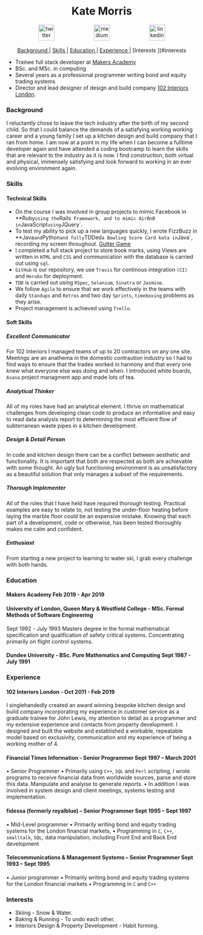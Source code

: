 <h1 align="center">Kate Morris</h1>
<p align="center">
<a href="https://twitter.com/kateMorris102">
<img src="http://goinkscape.com/wp-content/uploads/2015/07/twitter-logo-final.png" alt="twitter" hspace="50" height="42" width="42"></a>
<a href="https://medium.com/@kate.morris.new">
<img src="http://www.webmasto.com/wp-content/uploads/2017/08/Medium-App-Icon-2017.png" alt="medium" hspace="50" height="42" width="42"></a>

<a href="https://www.linkedin.com/in/kate-morris-a3962943/">
<img src="https://www.iconfinder.com/data/icons/free-social-icons/67/linkedin_circle_color-512.png" alt="linkedin" hspace="50" height="42" width="42"></a></p>

<div align="center">   
    
[Background ](#background) | 
[Skills ](#skills) | 
[Education ](#education) | 
[Experience ](#experience) | 
[Interests ](#interests

</div>

* Trainee full stack developer at [Makers Academy](https://makers.tech/)
* BSc. and MSc. in computing
* Several years as a professional programmer writing bond and equity trading systems
* Director and lead designer of design and build company [102 Interiors London](http://www.102interiors.co.uk/).

### Background

I reluctantly chose to leave the tech industry after the birth of my second child. So that I could balance the demands of a satisfying working working career and a young family I set up a kitchen design and build company that I ran from home. I am now at a point in my life when I can become a fulltime developer again and have attended a coding bootcamp to learn the skills that are relevant to the industry as it is now. I find construction, both virtual and physical, immensely satisfying and look forward to working in an ever evolving environment again.

### Skills

#### Technical Skills

* On the course I was involved in group projects to mimic Facebook in **Ruby` using the `Rails` Framework, and to mimic AirBnB in`JavaScript` using `JQuery`.
* To test my ability to pick up a new languages quickly, I wrote FizzBuzz in **Java` and `Python` and fully `TDDed` a Bowling Score Card kata in `Java`, recording my screen throughout. [Gutter Game](https://www.dropbox.com/s/5domwacxobr7k65/Gutter%20Game%20Java.mov?dl=0)
* I completed a full stack project to store book marks, using Views are written in `HTML` and `CSS` and communication with the database is carried out using `sql`.
* `GitHub` is our repository, we use `Travis` for continous integration `(CI)` and `Heruko` for deployment. 
* `TDD` is carried out using `RSpec`, `Selenium`, `Sinatra` or `Jasmine`.
* We follow `Agile` to ensure that we work effectively in the teams  with daily `Standups` and `Retros` and two day `Sprints`, `timeboxing` problems as they arise. 
* Project management is achieved using `Trello`. 

#### Soft Skills

##### Excellent Communicator
For 102 Interiors I managed teams of up to 20 contractors on any one site. Meetings are an anathema in the domestic contraution industry so I had to find ways to ensure that the trades worked in harmony and that every one knew what everyone else was doing and when. I introduced white boards, `Asana` project managment app and made lots of tea.

##### Analytical Thinker
All of my roles have had an analytical element. I thrive on mathematical challenges from developing clean code to produce an informative and easy to read data analysis report to determining the most efficient flow of subterranean waste pipes in a kitchen development.

##### Design & Detail Person
In code and kitchen design there can be a conflict between aesthetic and functionality. It is important that both are respected as both are achievable with some thought. An ugly but functioning environment is as unsatisfactory as a beautiful solution that only manages a subset of the requirements. 

##### Thorough Implementer
All of the roles that I have held have required thorough testing. Practical examples are easy to relate to, not testing the under-floor heating before laying the marble floor could be an expensive mistake. Knowing that each part of a development, code or otherwise, has been tested thoroughly makes me calm and confident.

##### Enthusiast
From starting a new project to learning to water ski, I grab every challenge with both hands. 

### Education

#### Makers Academy  Feb 2019 - Apr 2019

#### University of London, Queen Mary & Westfield College - MSc. Formal Methods of Software Engineering
Sept 1992 - July 1993
Masters degree in the formal mathematical specification and qualification of safety critical systems. Concentrating primarily on flight control systems.

#### Dundee University - BSc. Pure Mathematics and Computing Sept 1987 - July 1991

### Experience

#### 102 Interiors London - Oct 2011 - Feb 2019
I singlehandedly created an award winning bespoke kitchen design and build company incorporating my experience in customer service as a graduate trainee for John Lewis, my attention to detail as a programmer and my extensive experience and contacts from property development. I designed and built the website and established a workable, repeatable model based on exclusivity, communication and my experience of being a working mother of 4.

#### Financial Times Information - Senior Programmer Sept 1997 – March 2001
• Senior Programmer
• Primarily using `C++`, `SQL` and `Perl` scripting, I wrote programs to receive financial data from worldwide sources, parse and store this data. Manipulate and analyise to generate reports.
• In addition I was involved in system design and client meetings, systems testing and implementation.

#### fidessa (formerly royalblue) – Senior Programmer Sept 1995 – Sept 1997
• Mid-Level programmer
• Primarily writing bond and equity trading systems for the London financial markets, 
• Programming in `C`, `C++`, `smalltalk`, `SQL`, data manipulation, including Front End and Back End development

#### Telecommunications & Management Systems – Senior Programmer Sept 1993 – Sept 1995
• Junior programmer
• Primarily writing bond and equity trading systems for the London financial markets
• Programmng in `C` and `C++`

### Interests
- Skiing - Snow & Water.
- Baking & Running - To undo each other.
- Interiors Design & Property Development - Habit forming.
